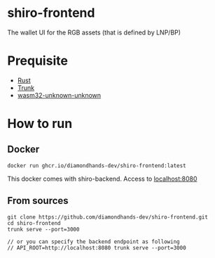 # shiro-frontend
The wallet UI for the RGB assets (that is defined by LNP/BP)

# Prequisite

* [Rust](https://www.rust-lang.org/)
* [Trunk](https://trunkrs.dev/)
* [wasm32-unknown-unknown](https://doc.rust-lang.org/rustc/platform-support/wasm64-unknown-unknown.html)

# How to run

## Docker
```
docker run ghcr.io/diamondhands-dev/shiro-frontend:latest
```
This docker comes with shiro-backend. Access to [localhost:8080](http://localhost:8080)

## From sources
```
git clone https://github.com/diamondhands-dev/shiro-frontend.git
cd shiro-frontend
trunk serve --port=3000

// or you can specify the backend endpoint as following
// API_ROOT=http://localhost:8080 trunk serve --port=3000
```
